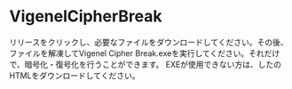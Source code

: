 # VigenelCipherBreak
リリースをクリックし、必要なファイルをダウンロードしてください。その後、ファイルを解凍してVigenel Cipher Break.exeを実行してください。それだけで、暗号化・復号化を行うことができます。
EXEが使用できない方は、したのHTMLをダウンロードしてください。
